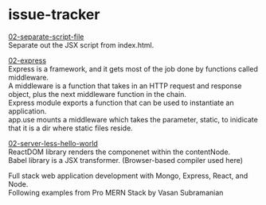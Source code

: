# issue-tracker

<a href="https://github.com/dalinkim/issue-tracker/tree/02-express">02-separate-script-file</a><br>
Separate out the JSX script from index.html.


<a href="https://github.com/dalinkim/issue-tracker/tree/02-express">02-express</a><br>
Express is a framework, and it gets most of the job done by functions called middleware. <br>
A middleware is a function that takes in an HTTP request and response object, plus the next middleware function in the chain. <br>
Express module exports a function that can be used to instantiate an application. <br>
app.use mounts a middleware which takes the parameter, static, to inidicate that it is a dir where static files reside.

<a href="https://github.com/dalinkim/issue-tracker/tree/02-server-less-hello-world">02-server-less-hello-world</a><br>
ReactDOM library renders the componenet within the contentNode. <br>
Babel library is a JSX transformer. (Browser-based compiler used here)

Full stack web application development with Mongo, Express, React, and Node. <br>
Following examples from Pro MERN Stack by Vasan Subramanian